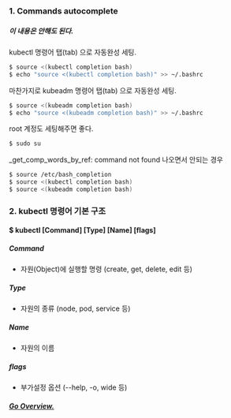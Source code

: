 ### 1. Commands autocomplete

##### 이 내용은 안해도 된다.


kubectl 명령어 탭(tab) 으로 자동완성 세팅.
```bash
$ source <(kubectl completion bash)
$ echo "source <(kubectl completion bash)" >> ~/.bashrc
```

마찬가지로
kubeadm 명령어 탭(tab) 으로 자동완성 세팅.
```bash
$ source <(kubeadm completion bash)
$ echo "source <(kubeadm completion bash)" >> ~/.bashrc
```

root 계정도 세팅해주면 좋다.
```bash
$ sudo su
```

_get_comp_words_by_ref: command not found 나오면서 안되는 경우
```bash
$ source /etc/bash_completion
$ source <(kubectl completion bash)
$ source <(kubeadm completion bash)
```

### 2. kubectl 명령어 기본 구조

#### $ kubectl [Command] [Type] [Name] [flags]

##### Command
 - 자원(Object)에 실행할 명령 (create, get, delete, edit 등)

##### Type
 - 자원의 종류 (node, pod, service 등)

##### Name
 - 자원의 이름

##### flags
 - 부가설정 옵션 (--help, -o, wide 등)



##### [Go Overview.](https://github.com/es5es5/TIL/tree/main/kubernetes/2021-05-03)
